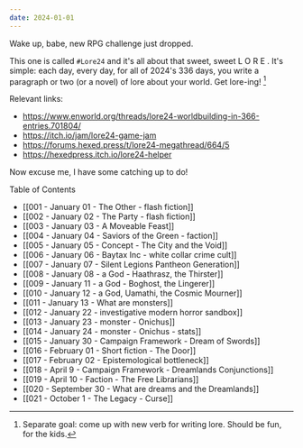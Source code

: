 ```yaml
---
date: 2024-01-01
---
```



Wake up, babe, new RPG challenge just dropped.

This one is called `#Lore24` and it's all about that sweet, sweet L O R E . It's simple: each day, every day, for all of 2024's 336 days, you write a paragraph or two (or a novel) of lore about your world. Get lore-ing! [^1]

Relevant links:
- https://www.enworld.org/threads/lore24-worldbuilding-in-366-entries.701804/
- https://itch.io/jam/lore24-game-jam
- https://forums.hexed.press/t/lore24-megathread/664/5
- https://hexedpress.itch.io/lore24-helper

Now excuse me, I have some catching up to do!

Table of Contents

- [[001 - January 01 - The Other - flash fiction]]
- [[002 - January 02 - The Party - flash fiction]]
- [[003 - January 03 - A Moveable Feast]]
- [[004 - January 04 - Saviors of the Green - faction]]
- [[005 - January 05 - Concept - The City and the Void]]
- [[006 - January 06 - Baytax Inc - white collar crime cult]]
- [[007 - January 07 - Silent Legions Pantheon Generation]]
- [[008 - January 08 - a God - Haathrasz, the Thirster]] 
- [[009 - January 11 - a God - Boghost, the Lingerer]]
- [[010 - January 12 - a God, Uamathi, the Cosmic Mourner]] 
- [[011 - January 13 - What are monsters]]
- [[012 - January 22 - investigative modern horror sandbox]]
- [[013 - January 23 - monster - Onichus]]
- [[014 - January 24 - monster - Onichus - stats]]
- [[015 - January 30 - Campaign Framework - Dream of Swords]]
- [[016 - February 01 - Short fiction - The Door]]
- [[017 - February 02 - Epistemological bottleneck]]
- [[018 - April 9 - Campaign Framework - Dreamlands Conjunctions]] 
- [[019 - April 10 - Faction - The Free Librarians]]
- [[020 - September 30 - What are dreams and the Dreamlands]]
- [[021 - October 1 - The Legacy - Curse]]

[^1]: Separate goal: come up with new verb for writing lore. Should be fun, for the kids. 